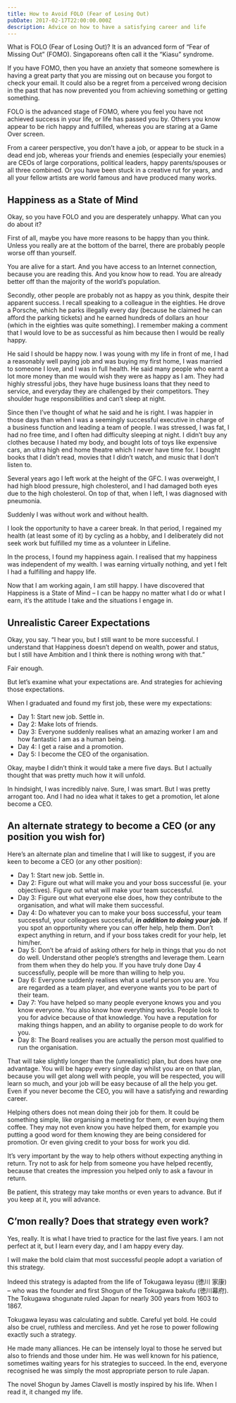 ```yaml
---
title: How to Avoid FOLO (Fear of Losing Out)
pubDate: 2017-02-17T22:00:00.000Z
description: Advice on how to have a satisfying career and life
---
```


What is FOLO (Fear of Losing Out)? It is an advanced form of “Fear
of Missing Out” (FOMO). Singaporeans often call it the “Kiasu” syndrome.

If you have FOMO, then you have an anxiety that someone somewhere is having a great party that you are missing out on because you forgot to check your email. It could also be a regret from a perceived wrong decision in the past that has now prevented you from achieving something or getting something.

FOLO is the advanced stage of FOMO, where you feel you have not achieved success in your life, or life has passed you by. Others you know appear to be rich happy and fulfilled, whereas you are staring at a Game Over screen.

From a career perspective, you don’t have a job, or appear to be stuck in a dead end job, whereas your friends and enemies (especially your enemies) are CEOs of large corporations, political leaders, happy parents/spouses or all three combined. Or you have been stuck in a creative rut for years, and all your fellow artists are world famous and have produced many works.

## Happiness as a State of Mind​

Okay, so you have FOLO and you are desperately unhappy. What can you do about it?

First of all, maybe you have more reasons to be happy than you think. Unless you really are at the bottom of the barrel, there are probably people worse off than yourself.

You are alive for a start. And you have access to an Internet connection, because you are reading this. And you know how to read. You are already better off than the majority of the world’s population.

Secondly, other people are probably not as happy as you think, despite their apparent success. I recall speaking to a colleague in the eighties. He drove a Porsche, which he parks illegally every day (because he claimed he can afford the parking tickets) and he earned hundreds of dollars an hour (which in the eighties was quite something). I remember making a comment that I would love to be as successful as him because then I would be really happy.

He said I should be happy now. I was young with my life in front of me, I had a reasonably well paying job and was buying my first home, I was married to someone I love, and I was in full health. He said many people who earnt a lot more money than me would wish they were as happy as I am. They had highly stressful jobs, they have huge business loans that they need to service, and everyday they are challenged by their competitors. They shoulder huge responsibilities and can’t sleep at night.

Since then I’ve thought of what he said and he is right. I was happier in those days than when I was a seemingly successful executive in charge of a business function and leading a team of people. I was stressed, I was fat, I had no free time, and I often had difficulty sleeping at night. I didn’t buy any clothes because I hated my body, and bought lots of toys like expensive cars, an ultra high end home theatre which I never have time for. I bought books that I didn’t read, movies that I didn’t watch, and music that I don’t listen to.

Several years ago I left work at the height of the GFC. I was overweight, I had high blood pressure, high cholesterol, and I had damaged both eyes due to the high cholesterol. On top of that, when I left, I was diagnosed with pneumonia.

Suddenly I was without work and without health.

I look the opportunity to have a career break. In that period, I regained my health (at least some of it) by cycling as a hobby, and I deliberately did not seek work but fulfilled my time as a volunteer in Lifeline.

In the process, I found my happiness again. I realised that my happiness was independent of my wealth. I was earning virtually nothing, and yet I felt I had a fulfilling and happy life.

Now that I am working again, I am still happy. I have discovered that Happiness is a State of Mind – I can be happy no matter what I do or what I earn, it’s the attitude I take and the situations I engage in.

## Unrealistic Career Expe​ctations

Okay, you say. “I hear you, but I still want to be more successful. I understand that Happiness doesn’t depend on wealth, power and status, but I still have Ambition and I think there is nothing wrong with that.”

Fair enough.

But let’s examine what your expectations are. And strategies for achieving those expectations.

When I graduated and found my first job, these were my expectations:

- Day 1: Start new job. Settle in.
- Day 2: Make lots of friends.
- Day 3: Everyone suddenly realises what an amazing worker I am and how fantastic I am as a human being.
- Day 4: I get a raise and a promotion.
- Day 5: I become the CEO of the organisation.

Okay, maybe I didn’t think it would take a mere five days. But I actually thought that was pretty much how it will unfold.

In hindsight, I was incredibly naive. Sure, I was smart. But I was pretty arrogant too. And I had no idea what it takes to get a promotion, let alone become a CEO.

## An alternate strategy to becom​e a CEO (or any position you wish for)

Here’s an alternate plan and timeline that I will like to suggest, if you are keen to become a CEO (or any other position):

- Day 1: Start new job. Settle in.
- Day 2: Figure out what will make you and your boss successful (ie. your objectives). Figure out what will make your team successful.
- Day 3: Figure out what everyone else does, how they contribute to the organisation, and what will make them successful.
- Day 4: Do whatever you can to make your boss successful, your team successful, your colleagues successful, **_in addition to doing your job._** If you spot an opportunity where you can offer help, help them. Don’t expect anything in return, and if your boss takes credit for your help, let him/her.
- Day 5: Don’t be afraid of asking others for help in things that you do not do well. Understand other people’s strengths and leverage them. Learn from them when they do help you. If you have truly done Day 4 successfully, people will be more than willing to help you.
- Day 6: Everyone suddenly realises what a useful person you are. You are regarded as a team player, and everyone wants you to be part of their team.
- Day 7: You have helped so many people everyone knows you and you know everyone. You also know how everything works. People look to you for advice because of that knowledge. You have a reputation for making things happen, and an ability to organise people to do work for you.
- Day 8: The Board realises you are actually the person most qualified to run the organisation.

That will take slightly longer than the (unrealistic) plan, but does have one advantage. You will be happy every single day whilst you are on that plan, because you will get along well with people, you will be respected, you will learn so much, and your job will be easy because of all the help you get. Even if you never become the CEO, you will have a satisfying and rewarding career.

Helping others does not mean doing their job for them. It could be something simple, like organising a meeting for them, or even buying them coffee. They may not even know you have helped them, for example you putting a good word for them knowing they are being considered for promotion. Or even giving credit to your boss for work you did.

It’s very important by the way to help others without expecting anything in return. Try not to ask for help from someone you have helped recently, because that creates the impression you helped only to ask a favour in return.

Be patient, this strategy may take months or even years to advance. But if you keep at it, you will advance.

## C’mon really? Does that strategy even work​?

Yes, really. It is what I have tried to practice for the last five years. I am not perfect at it, but I learn every day, and I am happy every day.

I will make the bold claim that most successful people adopt a variation of this strategy.

Indeed this strategy is adapted from the life of Tokugawa Ieyasu (徳川 家康) – who was the founder and first Shogun of the Tokugawa bakufu (徳川幕府). The Tokugawa shogunate ruled Japan for nearly 300 years from 1603 to 1867.

Tokugawa Ieyasu was calculating and subtle. Careful yet bold. He could also be cruel, ruthless and merciless. And yet he rose to power following exactly such a strategy.

He made many alliances. He can be intensely loyal to those he served but also to friends and those under him. He was well known for his patience, sometimes waiting years for his strategies to succeed. In the end, everyone recognised he was simply the most appropriate person to rule Japan.

The novel Shogun by James Clavell is mostly inspired by his life. When I read it, it changed my life.​
